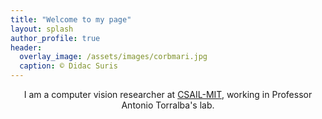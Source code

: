```yaml
---
title: "Welcome to my page"
layout: splash
author_profile: true
header:
  overlay_image: /assets/images/corbmari.jpg
  caption: © Didac Suris
---
```


<p align="center">I am a computer vision researcher at <a href="https://www.csail.mit.edu/">CSAIL-MIT</a>, working in Professor Antonio Torralba's lab.</p>